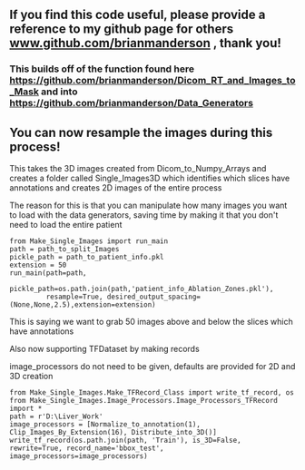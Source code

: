 ## If you find this code useful, please provide a reference to my github page for others www.github.com/brianmanderson , thank you!
### This builds off of the function found here https://github.com/brianmanderson/Dicom_RT_and_Images_to_Mask and into https://github.com/brianmanderson/Data_Generators

## You can now resample the images during this process!

This takes the 3D images created from Dicom_to_Numpy_Arrays and creates a folder called Single_Images3D which identifies which slices have annotations and creates 2D images of the entire process

The reason for this is that you can manipulate how many images you want to load with the data generators, saving time by making it that you don't need to load the entire patient

    from Make_Single_Images import run_main
    path = path_to_split_Images
    pickle_path = path_to_patient_info.pkl
    extension = 50
    run_main(path=path,
             pickle_path=os.path.join(path,'patient_info_Ablation_Zones.pkl'),
             resample=True, desired_output_spacing=(None,None,2.5),extension=extension)
This is saying we want to grab 50 images above and below the slices which have annotations

Also now supporting TFDataset by making records

image_processors do not need to be given, defaults are provided for 2D and 3D creation

    from Make_Single_Images.Make_TFRecord_Class import write_tf_record, os
    from Make_Single_Images.Image_Processors.Image_Processors_TFRecord import *
    path = r'D:\Liver_Work'
    image_processors = [Normalize_to_annotation(1), Clip_Images_By_Extension(16), Distribute_into_3D()]
    write_tf_record(os.path.join(path, 'Train'), is_3D=False, rewrite=True, record_name='bbox_test', image_processors=image_processors)
